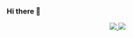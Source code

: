 ### Hi there 👋

<div align="center">

<a href="https://github.com/hackers267/github-stats">
  
![](https://raw.githubusercontent.com/hackers267/github-stats/master/generated/overview.svg)
![](https://github.com/hackers267/github-stats/blob/master/generated/languages.svg)

</a>

</div>

<!--
**hackers267/hackers267** is a ✨ _special_ ✨ repository because its `README.md` (this file) appears on your GitHub profile.

Here are some ideas to get you started:

- 🔭 I’m currently working on ...
- 🌱 I’m currently learning ...
- 👯 I’m looking to collaborate on ...
- 🤔 I’m looking for help with ...
- 💬 Ask me about ...
- 📫 How to reach me: ...
- 😄 Pronouns: ...
- ⚡ Fun fact: ...
-->
